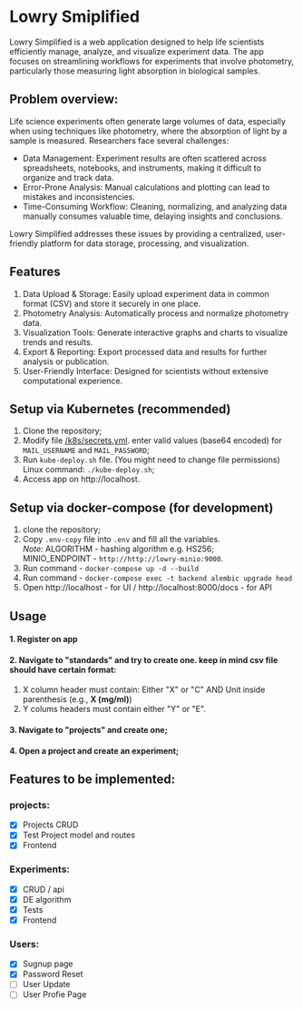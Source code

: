# Lowry Smiplified

Lowry Simplified is a web application designed to help life scientists efficiently manage, analyze, and visualize experiment data. The app focuses on streamlining workflows for experiments that involve photometry, particularly those measuring light absorption in biological samples.

## Problem overview:
Life science experiments often generate large volumes of data, especially when using techniques like photometry, where the absorption of light by a sample is measured. Researchers face several challenges:

- Data Management: Experiment results are often scattered across spreadsheets, notebooks, and instruments, making it difficult to organize and track data.
- Error-Prone Analysis: Manual calculations and plotting can lead to mistakes and inconsistencies.
- Time-Consuming Workflow: Cleaning, normalizing, and analyzing data manually consumes valuable time, delaying insights and conclusions.

Lowry Simplified addresses these issues by providing a centralized, user-friendly platform for data storage, processing, and visualization.


## Features

1. Data Upload & Storage: Easily upload experiment data in common format (CSV) and store it securely in one place.
2. Photometry Analysis: Automatically process and normalize photometry data.
3. Visualization Tools: Generate interactive graphs and charts to visualize trends and results.
4. Export & Reporting: Export processed data and results for further analysis or publication.
5. User-Friendly Interface: Designed for scientists without extensive computational experience.


## Setup via Kubernetes (recommended)
1. Clone the repository;
2. Modify file [/k8s/secrets.yml](/k8s/secrets.yml). enter valid values (base64 encoded) for  
`MAIL_USERNAME` and `MAIL_PASSWORD`;
3. Run `kube-deploy.sh` file. (You might need to change file permissions)  
Linux command: `./kube-deploy.sh`;
4. Access app on http://localhost.


## Setup via docker-compose (for development)
1. clone the repository;
2. Copy `.env-copy` file into `.env` and fill all the variables.  
    *Note:* ALGORITHM - hashing algorithm e.g. HS256;  
            MINIO_ENDPOINT - `http://http://lowry-minio:9000`.
3. Run command - `docker-compose up -d --build`
4. Run command - `docker-compose exec -t backend alembic upgrade head`
5. Open http://localhost - for UI
    / http://localhost:8000/docs - for API


## Usage
#### 1. Register on app
#### 2. Navigate to "standards" and try to create one. keep in mind csv file should have certain format:  
1) X column header must contain: Either "X" or "C" AND Unit inside parenthesis (e.g., **X (mg/ml)**)  
2) Y colums headers must contain either "Y" or "E".
#### 3. Navigate to "projects" and create one;
#### 4. Open a project and create an experiment;

## Features to be implemented:

### projects:
- [x] Projects CRUD 
- [x] Test Project model and routes
- [x] Frontend

### Experiments:
- [x] CRUD / api
- [x] DE algorithm
- [x] Tests
- [x] Frontend

### Users:
- [x] Sugnup page
- [x] Password Reset
- [ ] User Update
- [ ] User Profie Page
